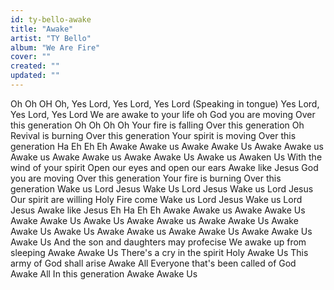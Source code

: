 ```yaml
---
id: ty-bello-awake
title: "Awake"
artist: "TY Bello"
album: "We Are Fire"
cover: ""
created: ""
updated: ""
---
```


Oh Oh OH Oh,
Yes Lord, Yes Lord, Yes Lord
(Speaking in tongue)
Yes Lord, Yes Lord, Yes Lord
We are awake to your life oh
God you are moving
Over this generation
Oh Oh Oh Oh
Your fire is falling
Over this generation
Oh Revival is burning
Over this generation
Your spirit is moving
Over this generation
Ha Eh Eh Eh
Awake Awake us
Awake Awake Us
Awake Awake us
Awake us
Awake Awake us
Awake Awake Us
Awake us
Awaken Us
With the wind of your spirit
Open our eyes and open our ears
Awake like Jesus
God you are moving
Over this generation
Your fire is burning
Over this generation
Wake us Lord Jesus
Wake Us Lord Jesus
Wake us Lord Jesus
Our spirit are willing
Holy Fire come
Wake us Lord Jesus
Wake us Lord Jesus
Awake like Jesus
Eh Ha Eh Eh
Awake Awake us
Awake Awake Us
Awake Awake Us
Awake Us
Awake Awake us
Awake Awake Us
Awake Awake Us
Awake Us
Awake Awake us
Awake Awake Us
Awake Awake Us
Awake Us
And the son and daughters may profecise
We awake up from sleeping
Awake Awake Us
There's a cry in the spirit
Holy Awake Us
This army of God shall arise
Awake All
Everyone that's been called of God
Awake All
In this generation
Awake Awake Us